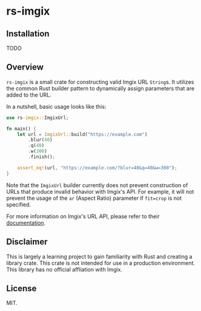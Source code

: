 # rs-imgix

## Installation

TODO

## Overview

`rs-imgix` is a small crate for constructing valid Imgix URL `String`s. It
utilizes the common Rust builder pattern to dynamically assign parameters that
are added to the URL.

In a nutshell, basic usage looks like this:

```rust
use rs-imgix::ImgixUrl;

fn main() {
    let url = ImgixUrl::build("https://example.com")
        .blur(40)
        .q(40)
        .w(300)
        .finish();

    assert_eq!(url, "https://example.com/?blur=40&q=40&w=300");
}
```

Note that the `ImgixUrl` builder currently does not prevent construction of
URLs that produce invalid behavior with Imgix's API. For example, it will not
prevent the usage of the `ar` (Aspect Ratio) parameter if `fit=crop` is not
specified.

For more information on Imgix's URL API, please refer to their
[documentation](https://docs.imgix.com/apis/url).

## Disclaimer

This is largely a learning project to gain familiarity with Rust and creating a
library crate. This crate is not intended for use in a production environment.
This library has no official affliation with Imgix.

## License

MIT.
